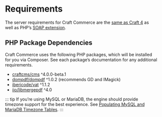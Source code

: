 # Requirements

The server requirements for Craft Commerce are the [same as Craft 4](../../4.x/requirements.md) as well as PHP’s [SOAP extension](https://www.php.net/manual/en/book.soap.php).

## PHP Package Dependencies

Craft Commerce uses the following PHP packages, which will be installed for you via Composer. See each package’s documentation for any additional requirements.

- [craftcms/cms](https://github.com/craftcms/cms) ^4.0.0-beta.1
- [dompdf/dompdf](https://github.com/dompdf/dompdf) ^1.0.2 (recommends GD and IMagick)
- [ibericode/vat](https://github.com/ibericode/vat) ^1.1.2
- [iio/libmergepdf](https://github.com/ibericode/vat) ^4.0

::: tip
If you’re using MySQL or MariaDB, the engine should provide timezone support for the best experience. See [Populating MySQL and MariaDB Timezone Tables](https://craftcms.com/knowledge-base/populating-mysql-mariadb-timezone-tables).
:::